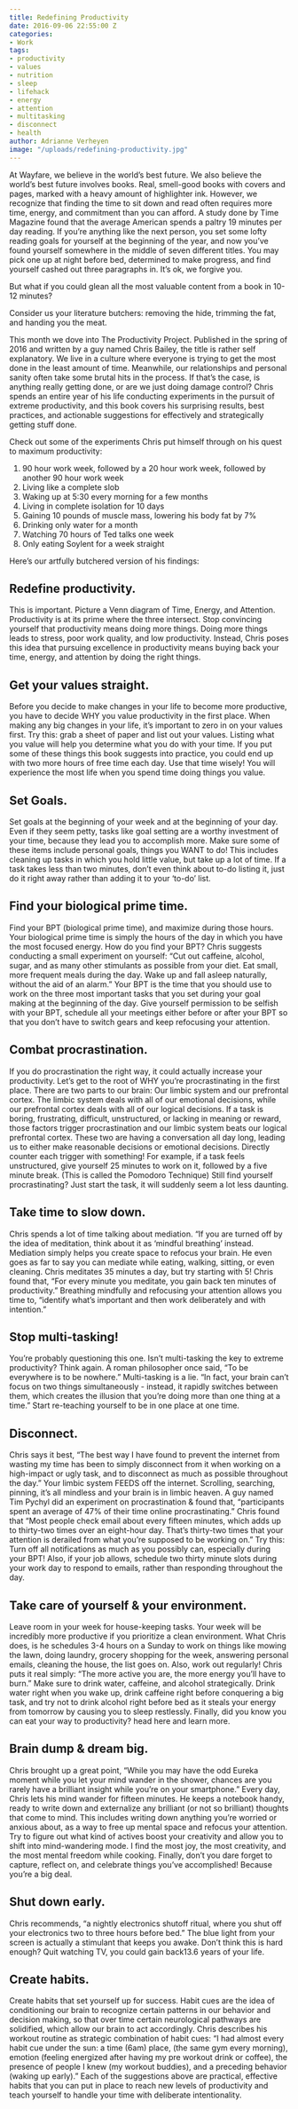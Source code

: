 ```yaml
---
title: Redefining Productivity
date: 2016-09-06 22:55:00 Z
categories:
- Work
tags:
- productivity
- values
- nutrition
- sleep
- lifehack
- energy
- attention
- multitasking
- disconnect
- health
author: Adrianne Verheyen
image: "/uploads/redefining-productivity.jpg"
---
```


At Wayfare, we believe in the world’s best future. We also believe the world’s best future involves books. Real, smell-good books with covers and pages, marked with a heavy amount of highlighter ink. However, we recognize that finding the time to sit down and read often requires more time, energy, and commitment than you can afford.<!-- more --> A study done by Time Magazine found that the average American spends a paltry 19 minutes per day reading. If you’re anything like the next person, you set some lofty reading goals for yourself at the beginning of the year, and now you’ve found yourself somewhere in the middle of seven different titles. You may pick one up at night before bed, determined to make progress, and find yourself cashed out three paragraphs in. It’s ok, we forgive you.

But what if you could glean all the most valuable content from a book in 10-12 minutes?

Consider us your literature butchers: removing the hide, trimming the fat, and handing you the meat.

This month we dove into The Productivity Project. Published in the spring of 2016 and written by a guy named Chris Bailey, the title is rather self explanatory. We live in a culture where everyone is trying to get the most done in the least amount of time. Meanwhile, our relationships and personal sanity often take some brutal hits in the process. If that’s the case, is anything really getting done, or are we just doing damage control? Chris spends an entire year of his life conducting experiments in the pursuit of extreme productivity, and this book covers his surprising results, best practices, and actionable suggestions for effectively and strategically getting stuff done.

Check out some of the experiments Chris put himself through on his quest to maximum productivity:

1. 90 hour work week, followed by a 20 hour work week, followed by another 90 hour work week
2. Living like a complete slob
3. Waking up at 5:30 every morning for a few months
4. Living in complete isolation for 10 days
5. Gaining 10 pounds of muscle mass, lowering his body fat by 7%
6. Drinking only water for a month
7. Watching 70 hours of Ted talks one week
8. Only eating Soylent for a week straight


Here’s our artfully butchered version of his findings:

## Redefine productivity.
This is important. Picture a Venn diagram of Time, Energy, and Attention. Productivity is at its prime where the three intersect. Stop convincing yourself that productivity means doing more things. Doing more things leads to stress, poor work quality, and low productivity. Instead, Chris poses this idea that pursuing excellence in productivity means buying back your time, energy, and attention by doing the right things.

## Get your values straight.
Before you decide to make changes in your life to become more productive, you have to decide WHY you value productivity in the first place. When making any big changes in your life, it’s important to zero in on your values first. Try this: grab a sheet of paper and list out your values. Listing what you value will help you determine what you do with your time. If you put some of these things this book suggests into practice, you could end up with two more hours of free time each day. Use that time wisely! You will experience the most life when you spend time doing things you value.

## Set Goals.
Set goals at the beginning of your week and at the beginning of your day. Even if they seem petty, tasks like goal setting are a worthy investment of your time, because they lead you to accomplish more. Make sure some of these items include personal goals, things you WANT to do! This includes cleaning up tasks in which you hold little value, but take up a lot of time. If a task takes less than two minutes, don’t even think about to-do listing it, just do it right away rather than adding it to your ‘to-do’ list.

## Find your biological prime time.
Find your BPT (biological prime time), and maximize during those hours. Your biological prime time is simply the hours of the day in which you have the most focused energy. How do you find your BPT? Chris suggests conducting a small experiment on yourself: “Cut out caffeine, alcohol, sugar, and as many other stimulants as possible from your diet. Eat small, more frequent meals during the day. Wake up and fall asleep naturally, without the aid of an alarm.” Your BPT is the time that you should use to work on the three most important tasks that you set during your goal making at the beginning of the day. Give yourself permission to be selfish with your BPT, schedule all your meetings either before or after your BPT so that you don’t have to switch gears and keep refocusing your attention.

## Combat procrastination.
If you do procrastination the right way, it could actually increase your productivity. Let’s get to the root of WHY you’re procrastinating in the first place. There are two parts to our brain: Our limbic system and our prefrontal cortex. The limbic system deals with all of our emotional decisions, while our prefrontal cortex deals with all of our logical decisions. If a task is boring, frustrating, difficult, unstructured, or lacking in meaning or reward, those factors trigger procrastination and our limbic system beats our logical prefrontal cortex. These two are having a conversation all day long, leading us to either make reasonable decisions or emotional decisions. Directly counter each trigger with something! For example, if a task feels unstructured, give yourself 25 minutes to work on it, followed by a five minute break. (This is called the Pomodoro Technique) Still find yourself procrastinating? Just start the task, it will suddenly seem a lot less daunting.

## Take time to slow down.
Chris spends a lot of time talking about mediation. “If you are turned off by the idea of meditation, think about it as ‘mindful breathing’ instead. Mediation simply helps you create space to refocus your brain. He even goes as far to say you can mediate while eating, walking, sitting, or even cleaning. Chris meditates 35 minutes a day, but try starting with 5! Chris found that, “For every minute you meditate, you gain back ten minutes of productivity.” Breathing mindfully and refocusing your attention allows you time to, “identify what’s important and then work deliberately and with intention.”

## Stop multi-tasking!
You’re probably questioning this one. Isn’t multi-tasking the key to extreme productivity? Think again. A roman philosopher once said, “To be everywhere is to be nowhere.” Multi-tasking is a lie. “In fact, your brain can’t focus on two things simultaneously - instead, it rapidly switches between them, which creates the illusion that you’re doing more than one thing at a time.” Start re-teaching yourself to be in one place at one time.

## Disconnect.
Chris says it best, “The best way I have found to prevent the internet from wasting my time has been to simply disconnect from it when working on a high-impact or ugly task, and to disconnect as much as possible throughout the day.” Your limbic system FEEDS off the internet. Scrolling, searching, pinning, it’s all mindless and your brain is in limbic heaven. A guy named Tim Pychyl did an experiment on procrastination & found that, “participants spent an average of 47% of their time online procrastinating.” Chris found that “Most people check email about every fifteen minutes, which adds up to thirty-two times over an eight-hour day. That’s thirty-two times that your attention is derailed from what you’re supposed to be working on.”  Try this: Turn off all notifications as much as you possibly can, especially during your BPT! Also, if your job allows, schedule two thirty minute slots during your work day to respond to emails, rather than responding throughout the day.

## Take care of yourself & your environment.
Leave room in your week for house-keeping tasks. Your week will be incredibly more productive if you prioritize a clean environment. What Chris does, is he schedules 3-4 hours on a Sunday to work on things like mowing the lawn, doing laundry, grocery shopping for the week, answering personal emails, cleaning the house, the list goes on. Also, work out regularly! Chris puts it real simply: “The more active you are, the more energy you’ll have to burn.” Make sure to drink water, caffeine, and alcohol strategically. Drink water right when you wake up, drink caffeine right before conquering a big task, and try not to drink alcohol right before bed as it steals your energy from tomorrow by causing you to sleep restlessly. Finally, did you know you can eat your way to productivity? head here and learn more.

## Brain dump & dream big.
Chris brought up a great point, “While you may have the odd Eureka moment while you let your mind wander in the shower, chances are you rarely have a brilliant insight while you’re on your smartphone.” Every day, Chris lets his mind wander for fifteen minutes. He keeps a notebook handy, ready to write down and externalize any brilliant (or not so brilliant) thoughts that come to mind. This includes writing down anything you’re worried or anxious about, as a way to free up mental space and refocus your attention. Try to figure out what kind of actives boost your creativity and allow you to shift into mind-wandering mode. I find the most joy, the most creativity, and the most mental freedom while cooking. Finally, don’t you dare forget to capture, reflect on, and celebrate things you’ve accomplished! Because you’re a big deal.

## Shut down early.
Chris recommends, “a nightly electronics shutoff ritual, where you shut off your electronics two to three hours before bed.” The blue light from your screen is actually a stimulant that keeps you awake. Don’t think this is hard enough? Quit watching TV, you could gain back13.6 years of your life.

## Create habits.
Create habits that set yourself up for success. Habit cues are the idea of conditioning our brain to recognize certain patterns in our behavior and decision making, so that over time certain neurological pathways are solidified, which allow our brain to act accordingly. Chris describes his workout routine as strategic combination of habit cues: “I had almost every habit cue under the sun: a time (6am) place, (the same gym every morning), emotion (feeling energized after having my pre workout drink or coffee), the presence of people I knew (my workout buddies), and a preceding behavior (waking up early).” Each of the suggestions above are practical, effective habits that you can put in place to reach new levels of productivity and teach yourself to handle your time with deliberate intentionality.
